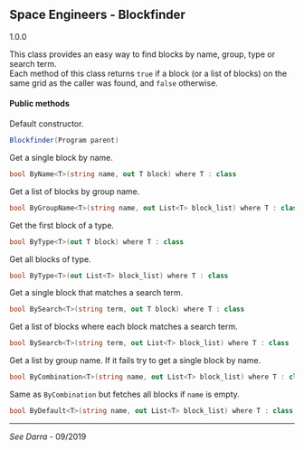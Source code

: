 ## Space Engineers - Blockfinder
1.0.0

This class provides an easy way to find blocks by name, group, type or search term.<br>Each method of this class returns `true` if a block (or a list of blocks) on the same grid as the caller was found, and `false` otherwise.

#### Public methods
Default constructor.
```C#
Blockfinder(Program parent)
```
Get a single block by name.
```C#
bool ByName<T>(string name, out T block) where T : class
```
Get a list of blocks by group name.
```C#
bool ByGroupName<T>(string name, out List<T> block_list) where T : class
```
Get the first block of a type.
```C#
bool ByType<T>(out T block) where T : class
```
Get all blocks of type.
```C#
bool ByType<T>(out List<T> block_list) where T : class
```
Get a single block that matches a search term.
```C#
bool BySearch<T>(string term, out T block) where T : class
```
Get a list of blocks where each block matches a search term.
```C#
bool BySearch<T>(string term, out List<T> block_list) where T : class
```
Get a list by group name. If it fails try to get a single block by name.
```C#
bool ByCombination<T>(string name, out List<T> block_list) where T : class
```
Same as `ByCombination` but fetches all blocks if `name` is empty.
```C#
bool ByDefault<T>(string name, out List<T> block_list) where T : class
```
---
*See Darra* - 09/2019
